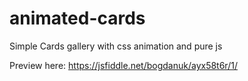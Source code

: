# animated-cards
Simple Cards gallery with css animation and pure js

Preview here: https://jsfiddle.net/bogdanuk/ayx58t6r/1/
